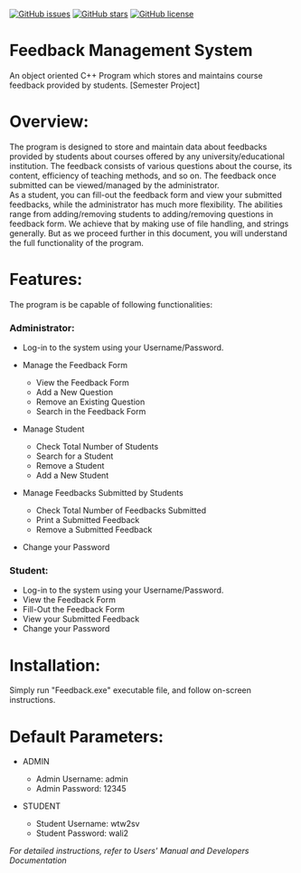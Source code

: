 [![GitHub issues](https://img.shields.io/github/issues/SABERGLOW/Feedback_Management_System)](https://github.com/SABERGLOW/Feedback_Management_System/issues) [![GitHub stars](https://img.shields.io/github/stars/SABERGLOW/Feedback_Management_System)](https://github.com/SABERGLOW/Feedback_Management_System/stargazers) [![GitHub license](https://img.shields.io/github/license/SABERGLOW/Feedback_Management_System)](https://github.com/SABERGLOW/Feedback_Management_System/blob/master/LICENSE)

# Feedback Management System
An object oriented C++ Program which stores and maintains course feedback provided by students. [Semester Project]


# Overview:
The program is designed to store and maintain data about feedbacks provided by students about courses offered by any university/educational institution. The feedback consists of various questions about the course, its content, efficiency of teaching methods, and so on. The feedback once submitted can be viewed/managed by the administrator.  
As a student, you can fill-out the feedback form and view your submitted feedbacks, while the administrator has much more flexibility. The abilities range from adding/removing students to adding/removing questions in feedback form. We achieve that by making use of file handling, and strings generally. But as we proceed further in this document, you will understand the full functionality of the program.


# Features:
The program is be capable of following functionalities:
### Administrator: 
*	Log-in to the system using your Username/Password.
*	Manage the Feedback Form
    *	View the Feedback Form
    *	Add a New Question
    *	Remove an Existing Question
    *	Search in the Feedback Form

*	Manage Student
    * Check Total Number of Students
    *	Search for a Student
    *	Remove a Student
    *	Add a New Student

*	Manage Feedbacks Submitted by Students
    *	Check Total Number of Feedbacks Submitted
    *	Print a Submitted Feedback
    *	Remove a Submitted Feedback

*	Change your Password

### Student: 
*	Log-in to the system using your Username/Password.
* View the Feedback Form
*	Fill-Out the Feedback Form
*	View your Submitted Feedback
*	Change your Password

# Installation:
Simply run "Feedback.exe" executable file, and follow on-screen instructions.


# Default Parameters:
* ADMIN
  * Admin Username: admin
  * Admin Password: 12345

* STUDENT
  * Student Username: wtw2sv
  * Student Password: wali2

_For detailed instructions, refer to Users' Manual and Developers Documentation_
